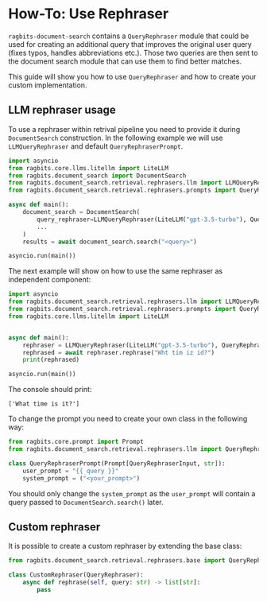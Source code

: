 # How-To: Use Rephraser
`ragbits-document-search` contains a `QueryRephraser` module that could be used for creating an additional query that
improves the original user query (fixes typos, handles abbreviations etc.). Those two queries are then sent to the document search
module that can use them to find better matches.

This guide will show you how to use `QueryRephraser` and how to create your custom implementation.

## LLM rephraser usage
To use a rephraser within retrival pipeline you need to provide it during `DocumentSearch` construction. In the following example we will use
`LLMQueryRephraser` and default `QueryRephraserPrompt`.
```python
import asyncio
from ragbits.core.llms.litellm import LiteLLM
from ragbits.document_search import DocumentSearch
from ragbits.document_search.retrieval.rephrasers.llm import LLMQueryRephraser
from ragbits.document_search.retrieval.rephrasers.prompts import QueryRephraserPrompt

async def main():
    document_search = DocumentSearch(
        query_rephraser=LLMQueryRephraser(LiteLLM("gpt-3.5-turbo"), QueryRephraserPrompt),
        ...
    )
    results = await document_search.search("<query>")

asyncio.run(main())
```

The next example will show on how to use the same rephraser as independent component:

```python
import asyncio
from ragbits.document_search.retrieval.rephrasers.llm import LLMQueryRephraser
from ragbits.document_search.retrieval.rephrasers.prompts import QueryRephraserPrompt
from ragbits.core.llms.litellm import LiteLLM


async def main():
    rephraser = LLMQueryRephraser(LiteLLM("gpt-3.5-turbo"), QueryRephraserPrompt)
    rephrased = await rephraser.rephrase("Wht tim iz id?")
    print(rephrased)

asyncio.run(main())
```
The console should print:
```text
['What time is it?']
```

To change the prompt you need to create your own class in the following way:
```python
from ragbits.core.prompt import Prompt
from ragbits.document_search.retrieval.rephrasers.llm import QueryRephraserInput

class QueryRephraserPrompt(Prompt[QueryRephraserInput, str]):
    user_prompt = "{{ query }}"
    system_prompt = ("<your_prompt>")
```
You should only change the `system_prompt` as the `user_prompt` will contain a query passed to `DocumentSearch.search()` later.

## Custom rephraser
It is possible to create a custom rephraser by extending the base class:
```python
from ragbits.document_search.retrieval.rephrasers.base import QueryRephraser

class CustomRephraser(QueryRephraser):
    async def rephrase(self, query: str) -> list[str]:
        pass
```